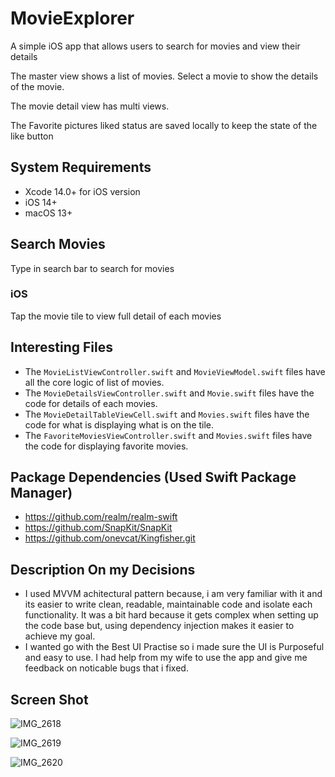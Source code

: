 # MovieExplorer
A simple iOS app that allows users to search for movies and view their details

The master view shows a list of movies. Select a movie to show the details of the movie.

The movie detail view has multi views.

The Favorite pictures liked status are saved locally to keep the state of the like button 

## System Requirements

* Xcode 14.0+ for iOS version 
* iOS 14+
* macOS 13+

## Search Movies

Type in search bar to search for movies


### iOS

Tap the movie tile to view full detail of each movies


## Interesting Files

* The `MovieListViewController.swift` and `MovieViewModel.swift` files have all the core logic of list of movies.
* The `MovieDetailsViewController.swift` and `Movie.swift` files have the code for details of each movies.
* The `MovieDetailTableViewCell.swift` and `Movies.swift` files have the code for what is displaying what is on the tile.
* The `FavoriteMoviesViewController.swift` and `Movies.swift` files have the code for displaying favorite movies.

## Package Dependencies (Used Swift Package Manager)

* https://github.com/realm/realm-swift
* https://github.com/SnapKit/SnapKit
* https://github.com/onevcat/Kingfisher.git

## Description On my Decisions
* I used MVVM achitectural pattern because, i am very familiar with it and its easier to write clean, readable, maintainable code and isolate each functionality. It was a bit hard because it gets complex when setting up the code base but, using dependency injection makes it easier to achieve my goal.
* I wanted go with the Best UI Practise so i made sure the UI is Purposeful and easy to use. I had help from my wife to use the app and give me feedback on noticable bugs that i fixed.

## Screen Shot

![IMG_2618](https://github.com/oluwatobiHammed/MovieExplorer/assets/50711478/2a340f87-0d79-4365-81d7-523a6cc0cd8b)

![IMG_2619](https://github.com/oluwatobiHammed/MovieExplorer/assets/50711478/55f49a47-148c-4872-b704-1dd1544a06d5)

![IMG_2620](https://github.com/oluwatobiHammed/MovieExplorer/assets/50711478/749d5ac9-b3f3-4ed6-8bb4-11826a3cc14a)


